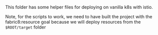 This folder has some helper files for deploying on vanilla k8s with istio.

Note, for the scripts to work, we need to have built the project with the fabric8:resource goal because we will deploy resources from the `$ROOT/target` folder